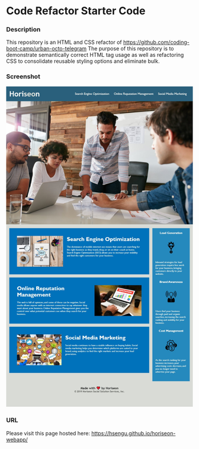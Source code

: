 # Code Refactor Starter Code
### Description
This repository is an HTML and CSS refactor of https://github.com/coding-boot-camp/urban-octo-telegram
The purpose of this repository is to demonstrate semantically correct HTML tag usage as well as refactoring CSS to consolidate reusable styling options and eliminate bulk.

### Screenshot
![ScreenShot](https://raw.githubusercontent.com/hsengu/horiseon-webapp/main/screenshot.jpg)

### URL
Please visit this page hosted here: https://hsengu.github.io/horiseon-webapp/
